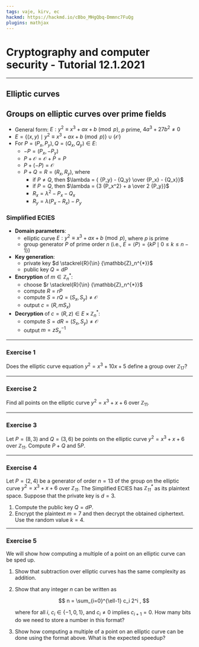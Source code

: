 ```yaml
---
tags: vaje, kirv, ec
hackmd: https://hackmd.io/cBbo_MHgQbq-Dmmnc7FuQg
plugins: mathjax
---
```

# Cryptography and computer security - Tutorial 12.1.2021

---

## Elliptic curves

## Groups on elliptic curves over prime fields

* General form: $E : y^2 \equiv x^3 + ax + b \pmod{p}$, $p$ prime, $4a^3 + 27b^2 \ne 0$
* $E = \lbrace (x, y) \mid y^2 \equiv x^3 + ax + b \pmod{p} \rbrace \cup \lbrace \mathcal{O} \rbrace$
* For $P = ({P_x}, {P_y}), Q = ({Q_x}, {Q_y}) \in E$:
  - $-P = ({P_x}, -{P_y})$
  - $P + \mathcal{O} = \mathcal{O} + P = P$
  - $P + (-P) = \mathcal{O}$
  - $P + Q = R = ({R_x}, {R_y})$, where
    + if $P \ne Q$, then $\lambda = { {P_y} - {Q_y} \over {P_x} - {Q_x}}$
    + if $P = Q$, then $\lambda = {3 {P_x^2} + a \over 2 {P_y}}$
    + ${R_x} = \lambda^2 - {P_x} - {Q_x}$
    + ${R_y} = \lambda ({P_x} - {R_x}) - {P_y}$


### Simplified ECIES

* **Domain parameters**:
  - elliptic curve $E : y^2 \equiv x^3 + ax + b \pmod{p}$, where $p$ is prime
  - group generator $P$ of prime order $n$ (i.e., $E = \langle P \rangle = \lbrace kP \mid 0 \le k \le n-1 \rbrace$)
* **Key generation**:
  - private key $d \stackrel{R}{\in} {\mathbb{Z}_n^{*}}$
  - public key $Q = dP$
* **Encryption** of $m \in {\mathbb{Z}_n^{*}}$:
  - choose $r \stackrel{R}{\in} {\mathbb{Z}_n^{*}}$
  - compute $R = rP$
  - compute $S = rQ = ({S_x}, {S_y}) \ne \mathcal{O}$
  - output $c = (R, m {S_x})$
* **Decryption** of $c = (R, z) \in E \times {\mathbb{Z}_n^{*}}$:
  - compute $S = dR = ({S_x}, {S_y}) \ne \mathcal{O}$
  - output $m = z {S_x^{-1}}$

---

### Exercise 1

Does the elliptic curve equation $y^2 = x^3 + 10x + 5$ define a group over ${\mathbb{Z}_{17}}$?

---

### Exercise 2

Find all points on the elliptic curve $y^2 = x^3 + x + 6$ over ${\mathbb{Z}_{11}}$.

---

### Exercise 3

Let $P = (8, 3)$ and $Q = (3, 6)$ be points on the elliptic curve
$y^2 = x^3 + x + 6$ over ${\mathbb{Z}_{11}}$. Compute $P + Q$ and $5P$.

---

### Exercise 4

Let $P = (2, 4)$ be a generator of order $n = 13$ of the group on the elliptic curve $y^2 = x^3 + x + 6$ over <i>$\mathbb{Z}{_{11}}$</i>.
The Simplified ECIES has <i>$\mathbb{Z}{_{11}^{*}}$</i> as its plaintext space. Suppose that the private key is $d = 3$.

1. Compute the public key $Q = dP$.
2. Encrypt the plaintext $m = 7$ and then decrypt the obtained ciphertext. Use the random value $k = 4$.

---

### Exercise 5

We will show how computing a multiple of a point on an elliptic curve can be sped up.

1. Show that subtraction over elliptic curves has the same complexity as addition.

2. Show that any integer $n$ can be written as

   $$
   n = \sum_{i=0}^{\ell-1} c_i 2^i ,
   $$

   where for all $i$, ${c_i} \in \lbrace -1, 0, 1 \rbrace$, and ${c_i} \ne 0$ implies ${c_{i+1}} = 0$. How many bits do we need to store a number in this format?

3. Show how computing a multiple of a point on an elliptic curve can be done using the format above. What is the expected speedup?
